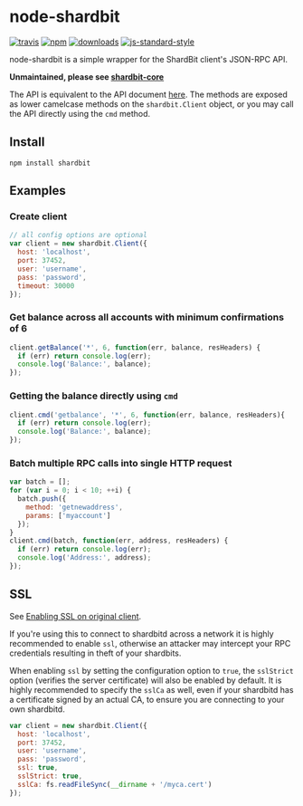 # node-shardbit
[![travis][travis-image]][travis-url]
[![npm][npm-image]][npm-url]
[![downloads][downloads-image]][downloads-url]
[![js-standard-style][standard-image]][standard-url]

[travis-image]: https://travis-ci.org/freewil/node-shardbit.svg?branch=master
[travis-url]: https://travis-ci.org/freewil/node-shardbit

[npm-image]: https://img.shields.io/npm/v/shardbit.svg?style=flat
[npm-url]: https://npmjs.org/package/shardbit

[downloads-image]: https://img.shields.io/npm/dm/shardbit.svg?style=flat
[downloads-url]: https://npmjs.org/package/shardbit

[standard-image]: https://img.shields.io/badge/code%20style-standard-brightgreen.svg?style=flat
[standard-url]: http://standardjs.com

node-shardbit is a simple wrapper for the ShardBit client's JSON-RPC API.

**Unmaintained, please see [shardbit-core](https://github.com/ruimarinho/shardbit-core)**

The API is equivalent to the API document [here](https://en.shardbit.it/wiki/Original_ShardBit_client/API_Calls_list).
The methods are exposed as lower camelcase methods on the `shardbit.Client`
object, or you may call the API directly using the `cmd` method.

## Install

`npm install shardbit`

## Examples

### Create client
```js
// all config options are optional
var client = new shardbit.Client({
  host: 'localhost',
  port: 37452,
  user: 'username',
  pass: 'password',
  timeout: 30000
});
```

### Get balance across all accounts with minimum confirmations of 6

```js
client.getBalance('*', 6, function(err, balance, resHeaders) {
  if (err) return console.log(err);
  console.log('Balance:', balance);
});
```
### Getting the balance directly using `cmd`

```js
client.cmd('getbalance', '*', 6, function(err, balance, resHeaders){
  if (err) return console.log(err);
  console.log('Balance:', balance);
});
```

### Batch multiple RPC calls into single HTTP request

```js
var batch = [];
for (var i = 0; i < 10; ++i) {
  batch.push({
    method: 'getnewaddress',
    params: ['myaccount']
  });
}
client.cmd(batch, function(err, address, resHeaders) {
  if (err) return console.log(err);
  console.log('Address:', address);
});
```

## SSL
See [Enabling SSL on original client](https://en.shardbit.it/wiki/Enabling_SSL_on_original_client_daemon).

If you're using this to connect to shardbitd across a network it is highly
recommended to enable `ssl`, otherwise an attacker may intercept your RPC credentials
resulting in theft of your shardbits.

When enabling `ssl` by setting the configuration option to `true`, the `sslStrict`
option (verifies the server certificate) will also be enabled by default. It is
highly recommended to specify the `sslCa` as well, even if your shardbitd has
a certificate signed by an actual CA, to ensure you are connecting
to your own shardbitd.

```js
var client = new shardbit.Client({
  host: 'localhost',
  port: 37452,
  user: 'username',
  pass: 'password',
  ssl: true,
  sslStrict: true,
  sslCa: fs.readFileSync(__dirname + '/myca.cert')
});
```
